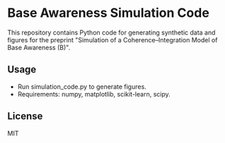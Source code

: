 # Base Awareness Simulation Code

This repository contains Python code for generating synthetic data and figures for the preprint "Simulation of a Coherence–Integration Model of Base Awareness (B)".

## Usage
- Run simulation_code.py to generate figures.
- Requirements: numpy, matplotlib, scikit-learn, scipy.

## License
MIT
